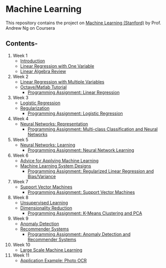 # Machine Learning
This repository contains the project on [Machine Learning (Stanford)](https://www.coursera.org/learn/machine-learning) by Prof. Andrew Ng on Coursera
## Contents-
1. Week 1
	- [Introduction](https://github.com/SamK10/Machine-Learning-Stanford/blob/master/Lecture%20Slides/01.%20Introduction.pdf)
	- [Linear Regression with One Variable](https://github.com/SamK10/Machine-Learning-Stanford/blob/master/Lecture%20Slides/02.%20Linear%20Regression%20with%20One%20Variable.pdf)
	- [Linear Algebra Review](https://github.com/SamK10/Machine-Learning-Stanford/blob/master/Lecture%20Slides/03.%20Linear%20Algebra%20Review.pdf)
2. Week 2
	- [Linear Regression with Multiple Variables](https://github.com/SamK10/Machine-Learning-Stanford/blob/master/Lecture%20Slides/04.%20Linear%20Regression%20with%20Multiple%20Variables.pdf)
	- [Octave/Matlab Tutorial](https://github.com/SamK10/Machine-Learning-Stanford/blob/master/Lecture%20Slides/05.%20Octave-Matlab%20Tutorial.pdf)
		- [Programming Assignment: Linear Regression](https://github.com/SamK10/Machine-Learning-Stanford/tree/master/Programming%20Assignments/machine-learning-ex1)
3. Week 3
	- [Logistic Regression](https://github.com/SamK10/Machine-Learning-Stanford/blob/master/Lecture%20Slides/06.%20Logistic%20Regression.pdf)
	- [Regularization](https://github.com/SamK10/Machine-Learning-Stanford/blob/master/Lecture%20Slides/07.%20Regularization.pdf)
		- [Programming Assignment: Logistic Regression](https://github.com/SamK10/Machine-Learning-Stanford/tree/master/Programming%20Assignments/machine-learning-ex2)
4. Week 4
	- [Neural Networks: Representation](https://github.com/SamK10/Machine-Learning-Stanford/blob/master/Lecture%20Slides/08.%20Neural%20Networks:%20Representation.pdf)
		- [Programming Assignment: Multi-class Classification and Neural Networks](https://github.com/SamK10/Machine-Learning-Stanford/tree/master/Programming%20Assignments/machine-learning-ex3)
5. Week 5
	- [Neural Networks: Learning](https://github.com/SamK10/Machine-Learning-Stanford/blob/master/Lecture%20Slides/09.%20Neural%20Networks:%20Learning.pdf)
		- [Programming Assignment: Neural Network Learning](https://github.com/SamK10/Machine-Learning-Stanford/tree/master/Programming%20Assignments/machine-learning-ex4)
6. Week 6
	- [Advice for Applying Machine Learning](https://github.com/SamK10/Machine-Learning-Stanford/blob/master/Lecture%20Slides/10.%20Advice%20for%20Applying%20Machine%20Learning.pdf)
	- [Machine Learning System Designs](https://github.com/SamK10/Machine-Learning-Stanford/blob/master/Lecture%20Slides/11.%20Machine%20Learning%20System%20Design.pdf)
		- [Programming Assignment: Regularized Linear Regression and Bias/Variance](https://github.com/SamK10/Machine-Learning-Stanford/tree/master/Programming%20Assignments/machine-learning-ex5)
7. Week 7
	- [Support Vector Machines](https://github.com/SamK10/Machine-Learning-Stanford/blob/master/Lecture%20Slides/12.%20Support%20Vector%20Machines.pdf)
		- [Programming Assignment: Support Vector Machines](https://github.com/SamK10/Machine-Learning-Stanford/tree/master/Programming%20Assignments/machine-learning-ex6)
8. Week 8
	- [Unsupervised Learning](https://github.com/SamK10/Machine-Learning-Stanford/blob/master/Lecture%20Slides/13.%20Unsupervised%20Learning.pdf)
	- [Dimensionality Reduction](https://github.com/SamK10/Machine-Learning-Stanford/blob/master/Lecture%20Slides/14.%20Dimensionality%20Reduction.pdf)
		- [Programming Assignment: K-Means Clustering and PCA](https://github.com/SamK10/Machine-Learning-Stanford/tree/master/Programming%20Assignments/machine-learning-ex7)
9. Week 9
	- [Anomaly Detection](https://github.com/SamK10/Machine-Learning-Stanford/blob/master/Lecture%20Slides/15.%20Anomaly%20Detection.pdf)
	- [Recommender Systems](https://github.com/SamK10/Machine-Learning-Stanford/blob/master/Lecture%20Slides/16.%20Recommender%20Systems.pdf)
		- [Programming Assignment: Anomaly Detection and Recommender Systems](https://github.com/SamK10/Machine-Learning-Stanford/tree/master/Programming%20Assignments/machine-learning-ex8)
10. Week 10
	- [Large Scale Machine Learning](https://github.com/SamK10/Machine-Learning-Stanford/blob/master/Lecture%20Slides/17.%20Large%20Scale%20Machine%20Learning.pdf)
11. Week 11
	- [Application Example: Photo OCR](https://github.com/SamK10/Machine-Learning-Stanford/blob/master/Lecture%20Slides/18.%20Application%20Example:%20Photo%20OCR.pdf)
